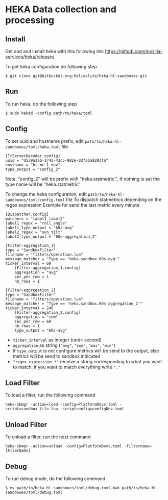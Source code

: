 HEKA Data collection and processing
===================================

Install
------------

Get and and install heka with this following link https://github.com/mozilla-services/heka/releases

To get heka configuration do following step

    $ git clone git@bitbucket.org:helioslite/heka-hl-sandboxes.git

Run
---

To run heka, do the following step

    $ sudo hekad -config path/to/heka/toml

Config
------

To set uuid and hostname prefix, edit `path/to/heka-hl-sandboxes/toml/heka.toml` file

    [TrServerDecoder.config]
    uuid = "d539a1ab-1742-43c5-982e-02fab58283fa"
    hostname = "hl-mc-1-dev"
    type_output = "config_2"

Note: "config_2" will be prefix with "heka.statmetric.", if nothing is set the type name will be "heka.statmetric"

To change the heka configuration, edit `path/to/heka-hl-sandboxes/toml/config.toml` file
To dispatch statmetrics depending on the regex expression
Exemple for send the last metric every minute

    [Dispatcher.config]
    matchers = "label1 label2"
    label1_regex = "roll_angle"
    label1_type_output = "60s-avg"
    label2_regex = "sun_tilt"
    label2_type_output = "60s-aggregation_2"

    [Filter-aggregation_1]
    type = "SandboxFilter"
    filename = "filters/operation.lua"
    message_matcher = "Type == 'heka.sandbox.60s-avg'"
    ticker_interval = 60
        [Filter-aggregation_1.config]
        aggregation = "avg"
        sec_per_row = 1
        nb_rows = 1

    [Filter-aggregation_2]
    type = "SandboxFilter"
    filename = "filters/operation.lua"
    message_matcher = "Type == 'heka.sandbox.60s-aggregation_2'"
    ticker_interval = 240
        [Filter-aggregation_2.config]
        aggregation = "sum"
        sec_per_row = 60
        nb_rows = 1
        type_output = "60s-avg"

* `ticker_interval` as integer (unit= second)
* `aggregation` as string (`"avg"`, `"sum"`, `"max"`, `"min"`)
* if `type_output` is not configure metrics will be send to the output, else metrics will be send to sandbox indicated
* `"regex_expression_*"` receive a string corresponding to what you want to match, if you want to match everything write `"."`

Load Filter
-----------

To load a filter, run the following command

    heka-sbmgr -action=load -config=PlatformDevs.toml -script=sandbox_file.lua -scriptconfig=configDev.toml

Unload Filter
-------------

To unload a filter, run the next command

    heka-sbmgr -action=unload -config=PlatformDevs.toml -filtername=[FilerName]

Debug
-----

To run debug mode, do the following command

    $ mv path/to/heka-hl-sandboxes/toml/debug.toml.bak path/to/heka-hl-sandbowes/toml/debug.toml

